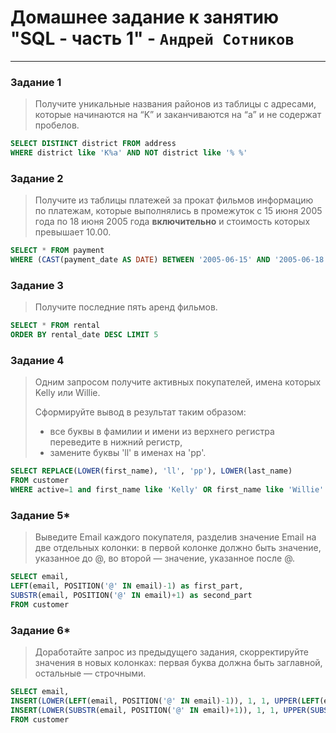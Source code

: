 # Домашнее задание к занятию "SQL - часть 1" - `Андрей Сотников`

---

### Задание 1

> Получите уникальные названия районов из таблицы с адресами, которые
начинаются на “K” и заканчиваются на “a” и не содержат пробелов.

``` sql
SELECT DISTINCT district FROM address 
WHERE district like 'K%a' AND NOT district like '% %'
```

### Задание 2

> Получите из таблицы платежей за прокат фильмов информацию по платежам, которые
выполнялись в промежуток с 15 июня 2005 года по 18 июня 2005 года **включительно**
и стоимость которых превышает 10.00.

``` sql
SELECT * FROM payment
WHERE (CAST(payment_date AS DATE) BETWEEN '2005-06-15' AND '2005-06-18') AND amount > 10
```

### Задание 3

> Получите последние пять аренд фильмов.

```sql
SELECT * FROM rental 
ORDER BY rental_date DESC LIMIT 5
```

### Задание 4

> Одним запросом получите активных покупателей, имена которых Kelly или Willie.
>
> Сформируйте вывод в результат таким образом:
>
> - все буквы в фамилии и имени из верхнего регистра переведите в нижний регистр,
> - замените буквы 'll' в именах на 'pp'.

```sql
SELECT REPLACE(LOWER(first_name), 'll', 'pp'), LOWER(last_name) 
FROM customer 
WHERE active=1 and first_name like 'Kelly' OR first_name like 'Willie'
```

### Задание 5*

> Выведите Email каждого покупателя, разделив значение Email на две отдельных
колонки: в первой колонке должно быть значение, указанное до @,
во второй — значение, указанное после @.

```sql
SELECT email, 
LEFT(email, POSITION('@' IN email)-1) as first_part,
SUBSTR(email, POSITION('@' IN email)+1) as second_part
FROM customer
```

### Задание 6*

> Доработайте запрос из предыдущего задания, скорректируйте значения в
новых колонках: первая буква должна быть заглавной, остальные — строчными.

```sql
SELECT email, 
INSERT(LOWER(LEFT(email, POSITION('@' IN email)-1)), 1, 1, UPPER(LEFT(email, 1))) as first_part,
INSERT(LOWER(SUBSTR(email, POSITION('@' IN email)+1)), 1, 1, UPPER(SUBSTR(email, POSITION('@' IN email)+1, 1))) as second_part
FROM customer
```
